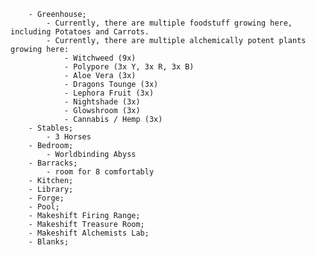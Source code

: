 
		- Greenhouse;
			- Currently, there are multiple foodstuff growing here, including Potatoes and Carrots.
			- Currently, there are multiple alchemically potent plants growing here:
				- Witchweed (9x)
				- Polypore (3x Y, 3x R, 3x B)
				- Aloe Vera (3x)
				- Dragons Tounge (3x)
				- Lephora Fruit (3x)
				- Nightshade (3x)
				- Glowshroom (3x)
				- Cannabis / Hemp (3x)
		- Stables;
			- 3 Horses
		- Bedroom;
			- Worldbinding Abyss
		- Barracks;
			- room for 8 comfortably
		- Kitchen;
		- Library;
		- Forge;
		- Pool;
		- Makeshift Firing Range;
		- Makeshift Treasure Room;
		- Makeshift Alchemists Lab;
		- Blanks;
